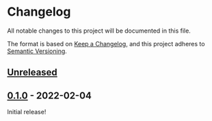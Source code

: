 # Changelog

All notable changes to this project will be documented in this file.

The format is based on [Keep a Changelog](https://keepachangelog.com/en/1.0.0/), and this project adheres to [Semantic Versioning](https://semver.org/spec/v2.0.0.html).

## [Unreleased]

## [0.1.0] - 2022-02-04

Initial release!

[Unreleased]: https://github.com/canvural/phpstan-blade-rule/compare/0.1.0...HEAD
[0.1.0]: https://github.com/canvural/phpstan-blade-rule/releases/tag/0.1.0